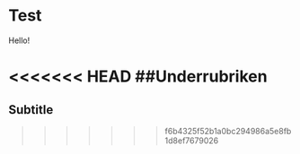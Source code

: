# Test
Hello!


<<<<<<< HEAD
##Underrubriken
=======
## Subtitle
>>>>>>> f6b4325f52b1a0bc294986a5e8fb1d8ef7679026

